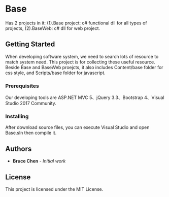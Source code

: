 # Base

Has 2 projects in it: 
(1).Base project: c# functional dll for all types of projects, 
(2).BaseWeb: c# dll for web project.

## Getting Started

When developing software system, we need to search lots of resource to match system need. This project is for collecting these useful resource. Beside Base and BaseWeb proejcts, it also includes Content/base folder for css style, and Scripts/base folder for javascript.

### Prerequisites

Our developing tools are ASP.NET MVC 5、jQuery 3.3、Bootstrap 4、Visual Studio 2017 Community.

### Installing

After download source files, you can execute Visual Studio and open Base.sln then compile it.

## Authors

* **Bruce Chen** - *Initial work*

## License

This project is licensed under the MIT License.

